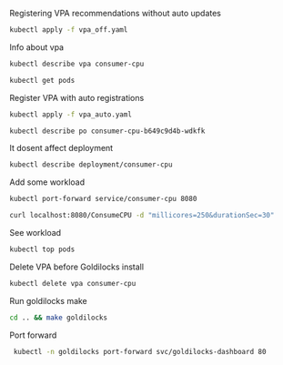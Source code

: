 
Registering VPA recommendations without auto updates

```sh
kubectl apply -f vpa_off.yaml
```

Info about vpa

```sh
kubectl describe vpa consumer-cpu
```

```sh
kubectl get pods
```

Register VPA with auto registrations
```sh
kubectl apply -f vpa_auto.yaml
```

```sh
kubectl describe po consumer-cpu-b649c9d4b-wdkfk
```

It dosent affect deployment

```sh
kubectl describe deployment/consumer-cpu
```

Add some workload

```sh
kubectl port-forward service/consumer-cpu 8080
```

```sh
curl localhost:8080/ConsumeCPU -d "millicores=250&durationSec=30" 
```
See workload
```sh
kubectl top pods
```

Delete VPA before Goldilocks install

```sh
kubectl delete vpa consumer-cpu
```

Run goldilocks make
```sh
cd .. && make goldilocks 
```

Port forward
```sh
 kubectl -n goldilocks port-forward svc/goldilocks-dashboard 80
```